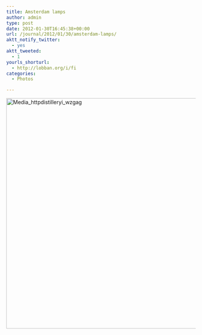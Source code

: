 ```yaml
---
title: Amsterdam lamps
author: admin
type: post
date: 2012-01-30T16:45:38+00:00
url: /journal/2012/01/30/amsterdam-lamps/
aktt_notify_twitter:
  - yes
aktt_tweeted:
  - 1
yourls_shorturl:
  - http://lobban.org/i/fi
categories:
  - Photos

---
```

<div class='posterous_autopost'>
  <a href="http://instagr.am/p/mQB-5/"></p> 
  
  <div class='p_embed p_image_embed'>
    <a href="http://getfile7.posterous.com/getfile/files.posterous.com/nonimage/bssppeemFDhqcpIurgutbojrEBFtxcmoDvBozyBzrspFmdjzEvhazsykkalj/media_httpdistilleryi_wzgag.jpg.scaled1000.jpg"><img alt="Media_httpdistilleryi_wzgag" height="612" src="http://getfile7.posterous.com/getfile/files.posterous.com/nonimage/bssppeemFDhqcpIurgutbojrEBFtxcmoDvBozyBzrspFmdjzEvhazsykkalj/media_httpdistilleryi_wzgag.jpg.scaled1000.jpg" width="612" /></a>
  </div>
  
  <p>
    </a></div>